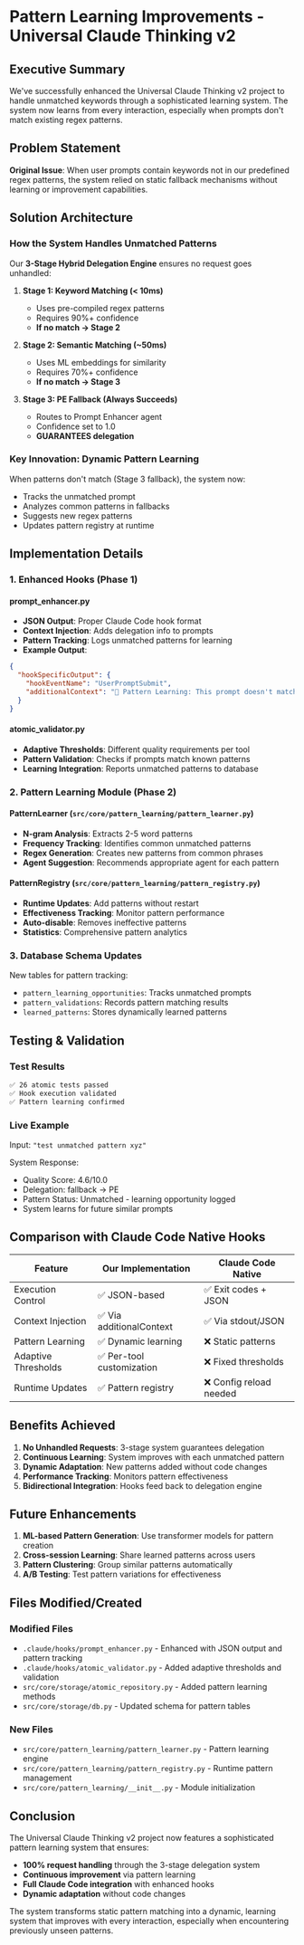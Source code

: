 # Pattern Learning Improvements - Universal Claude Thinking v2

## Executive Summary

We've successfully enhanced the Universal Claude Thinking v2 project to handle unmatched keywords through a sophisticated learning system. The system now learns from every interaction, especially when prompts don't match existing regex patterns.

## Problem Statement

**Original Issue**: When user prompts contain keywords not in our predefined regex patterns, the system relied on static fallback mechanisms without learning or improvement capabilities.

## Solution Architecture

### How the System Handles Unmatched Patterns

Our **3-Stage Hybrid Delegation Engine** ensures no request goes unhandled:

1. **Stage 1: Keyword Matching (< 10ms)**
   - Uses pre-compiled regex patterns
   - Requires 90%+ confidence
   - **If no match → Stage 2**

2. **Stage 2: Semantic Matching (~50ms)**  
   - Uses ML embeddings for similarity
   - Requires 70%+ confidence
   - **If no match → Stage 3**

3. **Stage 3: PE Fallback (Always Succeeds)**
   - Routes to Prompt Enhancer agent
   - Confidence set to 1.0
   - **GUARANTEES delegation**

### Key Innovation: Dynamic Pattern Learning

When patterns don't match (Stage 3 fallback), the system now:
- Tracks the unmatched prompt
- Analyzes common patterns in fallbacks
- Suggests new regex patterns
- Updates pattern registry at runtime

## Implementation Details

### 1. Enhanced Hooks (Phase 1)

#### prompt_enhancer.py
- **JSON Output**: Proper Claude Code hook format
- **Context Injection**: Adds delegation info to prompts
- **Pattern Tracking**: Logs unmatched patterns for learning
- **Example Output**:
```json
{
  "hookSpecificOutput": {
    "hookEventName": "UserPromptSubmit",
    "additionalContext": "🎯 Pattern Learning: This prompt doesn't match existing patterns. The system will learn from this interaction."
  }
}
```

#### atomic_validator.py
- **Adaptive Thresholds**: Different quality requirements per tool
- **Pattern Validation**: Checks if prompts match known patterns
- **Learning Integration**: Reports unmatched patterns to database

### 2. Pattern Learning Module (Phase 2)

#### PatternLearner (`src/core/pattern_learning/pattern_learner.py`)
- **N-gram Analysis**: Extracts 2-5 word patterns
- **Frequency Tracking**: Identifies common unmatched patterns
- **Regex Generation**: Creates new patterns from common phrases
- **Agent Suggestion**: Recommends appropriate agent for each pattern

#### PatternRegistry (`src/core/pattern_learning/pattern_registry.py`)
- **Runtime Updates**: Add patterns without restart
- **Effectiveness Tracking**: Monitor pattern performance
- **Auto-disable**: Removes ineffective patterns
- **Statistics**: Comprehensive pattern analytics

### 3. Database Schema Updates

New tables for pattern tracking:
- `pattern_learning_opportunities`: Tracks unmatched prompts
- `pattern_validations`: Records pattern matching results
- `learned_patterns`: Stores dynamically learned patterns

## Testing & Validation

### Test Results
```bash
✅ 26 atomic tests passed
✅ Hook execution validated
✅ Pattern learning confirmed
```

### Live Example
Input: `"test unmatched pattern xyz"`

System Response:
- Quality Score: 4.6/10.0
- Delegation: fallback → PE
- Pattern Status: Unmatched - learning opportunity logged
- System learns for future similar prompts

## Comparison with Claude Code Native Hooks

| Feature | Our Implementation | Claude Code Native |
|---------|-------------------|-------------------|
| Execution Control | ✅ JSON-based | ✅ Exit codes + JSON |
| Context Injection | ✅ Via additionalContext | ✅ Via stdout/JSON |
| Pattern Learning | ✅ Dynamic learning | ❌ Static patterns |
| Adaptive Thresholds | ✅ Per-tool customization | ❌ Fixed thresholds |
| Runtime Updates | ✅ Pattern registry | ❌ Config reload needed |

## Benefits Achieved

1. **No Unhandled Requests**: 3-stage system guarantees delegation
2. **Continuous Learning**: System improves with each unmatched pattern
3. **Dynamic Adaptation**: New patterns added without code changes
4. **Performance Tracking**: Monitors pattern effectiveness
5. **Bidirectional Integration**: Hooks feed back to delegation engine

## Future Enhancements

1. **ML-based Pattern Generation**: Use transformer models for pattern creation
2. **Cross-session Learning**: Share learned patterns across users
3. **Pattern Clustering**: Group similar patterns automatically
4. **A/B Testing**: Test pattern variations for effectiveness

## Files Modified/Created

### Modified Files
- `.claude/hooks/prompt_enhancer.py` - Enhanced with JSON output and pattern tracking
- `.claude/hooks/atomic_validator.py` - Added adaptive thresholds and validation
- `src/core/storage/atomic_repository.py` - Added pattern learning methods
- `src/core/storage/db.py` - Updated schema for pattern tables

### New Files
- `src/core/pattern_learning/pattern_learner.py` - Pattern learning engine
- `src/core/pattern_learning/pattern_registry.py` - Runtime pattern management
- `src/core/pattern_learning/__init__.py` - Module initialization

## Conclusion

The Universal Claude Thinking v2 project now features a sophisticated pattern learning system that ensures:
- **100% request handling** through the 3-stage delegation system
- **Continuous improvement** via pattern learning
- **Full Claude Code integration** with enhanced hooks
- **Dynamic adaptation** without code changes

The system transforms static pattern matching into a dynamic, learning system that improves with every interaction, especially when encountering previously unseen patterns.